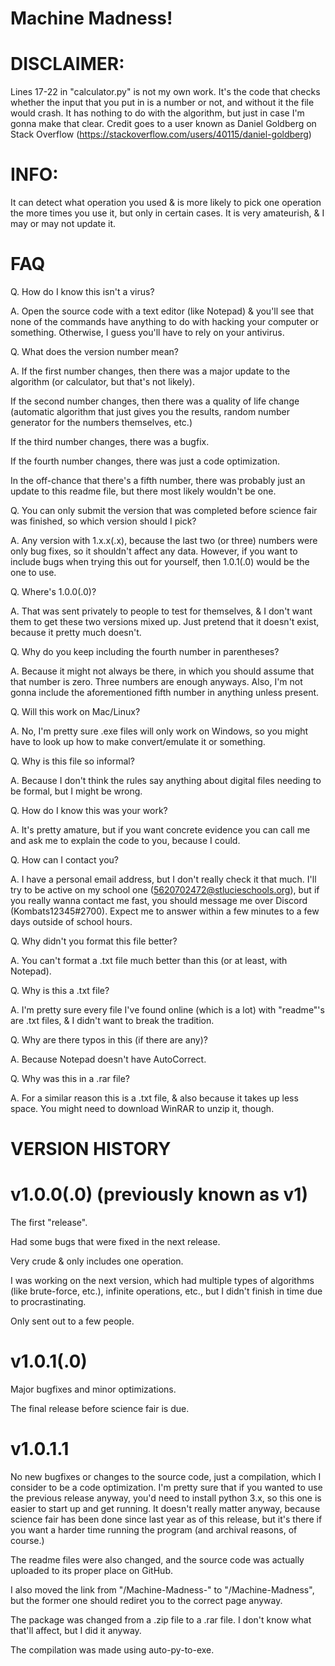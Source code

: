 # Machine Madness!

# DISCLAIMER:
Lines 17-22 in "calculator.py" is not my own work. It's the code that checks whether the input that you put in is a number or not, and without it the file would crash.
It has nothing to do with the algorithm, but just in case I'm gonna make that clear.
Credit goes to a user known as Daniel Goldberg on Stack Overflow (https://stackoverflow.com/users/40115/daniel-goldberg)

# INFO:
It can detect what operation you used & is more likely to pick one operation the more times you use it, but only in certain cases. It is very amateurish, & I may or may not update it.

# FAQ
Q. How do I know this isn't a virus?

A. Open the source code with a text editor (like Notepad) & you'll see that none of the commands have anything to do with hacking your computer or something. Otherwise, I guess you'll have to rely on your antivirus.


Q. What does the version number mean?

A. If the first number changes, then there was a major update to the algorithm (or calculator, but that's not likely).

If the second number changes, then there was a quality of life change (automatic algorithm that just gives you the results, random number generator for the numbers themselves, etc.)

If the third number changes, there was a bugfix.

If the fourth number changes, there was just a code optimization.

In the off-chance that there's a fifth number, there was probably just an update to this readme file, but there most likely wouldn't be one.


Q. You can only submit the version that was completed before science fair was finished, so which version should I pick?

A. Any version with 1.x.x(.x), because the last two (or three) numbers were only bug fixes, so it shouldn't affect any data.
However, if you want to include bugs when trying this out for yourself, then 1.0.1(.0) would be the one to use.


Q. Where's 1.0.0(.0)?

A. That was sent privately to people to test for themselves, & I don't want them to get these two versions mixed up. Just pretend that it doesn't exist, because it pretty much doesn't.


Q. Why do you keep including the fourth number in parentheses?

A. Because it might not always be there, in which you should assume that that number is zero. Three numbers are enough anyways.
Also, I'm not gonna include the aforementioned fifth number in anything unless present.


Q. Will this work on Mac/Linux?

A. No, I'm pretty sure .exe files will only work on Windows, so you might have to look up how to make convert/emulate it or something.


Q. Why is this file so informal?

A. Because I don't think the rules say anything about digital files needing to be formal, but I might be wrong.


Q. How do I know this was your work?

A. It's pretty amature, but if you want concrete evidence you can call me and ask me to explain the code to you, because I could.


Q. How can I contact you?

A. I have a personal email address, but I don't really check it that much.
I'll try to be active on my school one (5620702472@stlucieschools.org), but if you really wanna contact me fast, you should message me over Discord (Kombats12345#2700). Expect me to answer within a few minutes to a few days outside of school hours.


Q. Why didn't you format this file better?

A. You can't format a .txt file much better than this (or at least, with Notepad).


Q. Why is this a .txt file?

A. I'm pretty sure every file I've found online (which is a lot) with "readme"'s are .txt files, & I didn't want to break the tradition.


Q. Why are there typos in this (if there are any)?

A. Because Notepad doesn't have AutoCorrect.


Q. Why was this in a .rar file?

A. For a similar reason this is a .txt file, & also because it takes up less space. You might need to download WinRAR to unzip it, though.


# VERSION HISTORY

# v1.0.0(.0) (previously known as v1)
The first "release".

Had some bugs that were fixed in the next release.

Very crude & only includes one operation.

I was working on the next version, which had multiple types of algorithms (like brute-force, etc.), infinite operations, etc., but I didn't finish in time due to procrastinating.

Only sent out to a few people.


# v1.0.1(.0)
Major bugfixes and minor optimizations.

The final release before science fair is due.

# v1.0.1.1
No new bugfixes or changes to the source code, just a compilation, which I consider to be a code optimization. I'm pretty sure that if you wanted to use the previous release anyway, you'd need to install python 3.x, so this one is easier to start up and get running. It doesn't really matter anyway, because science fair has been done since last year as of this release, but it's there if you want a harder time running the program (and archival reasons, of course.)

The readme files were also changed, and the source code was actually uploaded to its proper place on GitHub.

I also moved the link from "/Machine-Madness-" to "/Machine-Madness", but the former one should rediret you to the correct page anyway.

The package was changed from a .zip file to a .rar file. I don't know what that'll affect, but I did it anyway.

The compilation was made using auto-py-to-exe.
